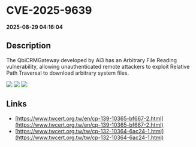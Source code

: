 # CVE-2025-9639

**2025-08-29 04:16:04**

## Description
The QbiCRMGateway developed by Ai3 has an Arbitrary File Reading vulnerability, allowing unauthenticated remote attackers to exploit Relative Path Traversal to download arbitrary system files.

![](https://img.shields.io/static/v1?label=Score&message=8.7&color=red)
![](https://img.shields.io/static/v1?label=Severity&message=HIGH&color=red)
![](https://img.shields.io/static/v1?label=CWE&message=Traversal&color=green)

## Links
- [https://www.twcert.org.tw/en/cp-139-10365-bf667-2.html](https://www.twcert.org.tw/en/cp-139-10365-bf667-2.html)
- [https://www.twcert.org.tw/tw/cp-132-10364-6ac24-1.html](https://www.twcert.org.tw/tw/cp-132-10364-6ac24-1.html)
